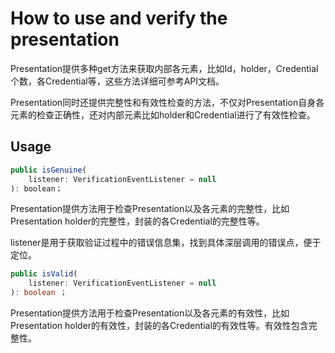 ﻿# How to use and verify the presentation

Presentation提供多种get方法来获取内部各元素，比如Id，holder，Credential个数，各Credential等，这些方法详细可参考API文档。

Presentation同时还提供完整性和有效性检查的方法，不仅对Presentation自身各元素的检查正确性，还对内部元素比如holder和Credential进行了有效性检查。

## Usage

```typescript
public isGenuine(
	listener: VerificationEventListener = null
): boolean；
```
Presentation提供方法用于检查Presentation以及各元素的完整性，比如Presentation holder的完整性，封装的各Credential的完整性等。

listener是用于获取验证过程中的错误信息集，找到具体深层调用的错误点，便于定位。

```typescript
public isValid(
	listener: VerificationEventListener = null
): boolean ；
```
Presentation提供方法用于检查Presentation以及各元素的有效性，比如Presentation holder的有效性，封装的各Credential的有效性等。有效性包含完整性。
